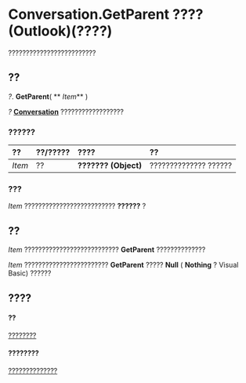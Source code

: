
# Conversation.GetParent ???? (Outlook)(????)

?????????????????????????


## ??

 _?_. **GetParent**( ** _Item_** )

 _?_ **[Conversation](2705d38a-ebc0-e5a7-208b-ffe1f5446b1b.md)** ??????????????????


### ??????



|**??**|**??/?????**|**????**|**??**|
|:-----|:-----|:-----|:-----|
| _Item_|??|**??????? (Object)**|?????????????? ??????|

### ???

 _Item_ ?????????????????????????? **??????** ?


## ??

 _Item_ ??????????????????????????? **GetParent** ??????????????

 _Item_ ???????????????????????? **GetParent** ????? **Null** ( **Nothing** ? Visual Basic) ??????


## ????


#### ??


[????????](2705d38a-ebc0-e5a7-208b-ffe1f5446b1b.md)
#### ????????


[??????????????](http://msdn.microsoft.com/library/09ff1e8e-7c5a-0b1e-e8e2-e259f66f71c8%28Office.15%29.aspx)